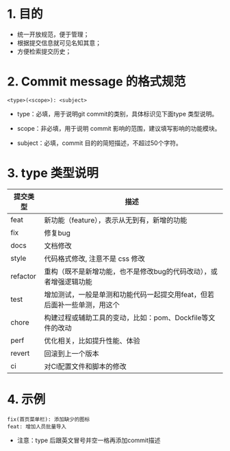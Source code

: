 # 1. 目的
* 统一开放规范，便于管理；
* 根据提交信息就可见名知其意；
* 方便检索提交历史；
# 2. Commit message 的格式规范
```
<type>(<scope>): <subject>
```
* type：必填，用于说明git commit的类别，具体标识见下面type 类型说明。

* scope：非必填，用于说明 commit 影响的范围，建议填写影响的功能模块。

* subject：必填，commit 目的的简短描述，不超过50个字符。

# 3. type 类型说明
|  提交类型  | 描述  |
|  ----     | ----  |
| feat      | 新功能（feature），表示从无到有，新增的功能 |
| fix       | 修复bug |
| docs      | 文档修改 |
| style     | 代码格式修改, 注意不是 css 修改 |
| refactor  | 重构（既不是新增功能，也不是修改bug的代码改动），或者增强逻辑功能 |
| test      | 增加测试，一般是单测和功能代码一起提交用feat，但若后面补一些单测，用这个 |
| chore     | 构建过程或辅助工具的变动，比如：pom、Dockfile等文件的改动 |
| perf      | 优化相关，比如提升性能、体验 |
| revert    | 回滚到上一个版本 |
| ci        | 对CI配置文件和脚本的修改 |

# 4. 示例
```
fix(首页菜单栏): 添加缺少的图标
feat: 增加人员批量导入
```
- 注意：type 后跟英文冒号并空一格再添加commit描述